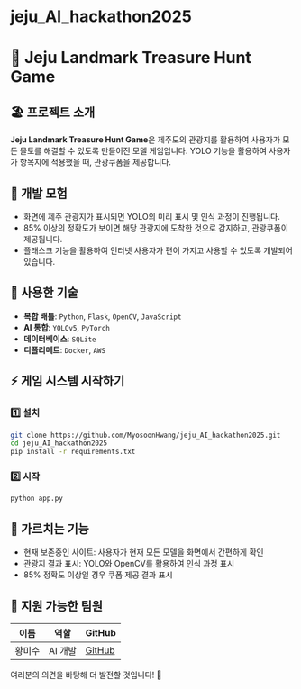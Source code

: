 # jeju_AI_hackathon2025

# 🌟 Jeju Landmark Treasure Hunt Game

## 🏖️ 프로젝트 소개  
**Jeju Landmark Treasure Hunt Game**은 제주도의 관광지를 활용하여 사용자가 모든 몰토를 해결할 수 있도록 만들어진 모델 게임입니다. YOLO 기능을 활용하여 사용자가 항목지에 적용했을 때, 관광쿠폼을 제공합니다.

## 🔎 개발 모험
- 화면에 제주 관광지가 표시되면 YOLO의 미리 표시 및 인식 과정이 진행됩니다.
- 85% 이상의 정확도가 보이면 해당 관광지에 도착한 것으로 감지하고, 관광쿠폼이 제공됩니다.
- 플래스크 기능을 활용하여 인터넷 사용자가 편이 가지고 사용할 수 있도록 개발되어있습니다.

## 🚀 사용한 기술
- **복합 배틀**: `Python`, `Flask`, `OpenCV`, `JavaScript`
- **AI 통합**: `YOLOv5`, `PyTorch`
- **데이터베이스**: `SQLite`
- **디폴리메트**: `Docker`, `AWS`

## ⚡ 게임 시스템 시작하기
### 1️⃣ 설치
```bash
git clone https://github.com/MyosoonHwang/jeju_AI_hackathon2025.git
cd jeju_AI_hackathon2025
pip install -r requirements.txt
```

### 2️⃣ 시작
```bash
python app.py
```

## 💪 가르치는 기능
- 현재 보존중인 사이트: 사용자가 현재 모든 모델을 화면에서 간편하게 확인
- 관광지 결과 표시: YOLO와 OpenCV를 활용하여 인식 과정 표시
- 85% 정확도 이상일 경우 쿠폼 제공 결과 표시

## 👤 지원 가능한 팀원
| 이름 | 역할 | GitHub |
|------|------|------|
| 황미수 | AI 개발 | [GitHub](https://github.com/MyosoonHwang) |

여러분의 의견을 바탕해 더 발전할 것입니다! 🚀

